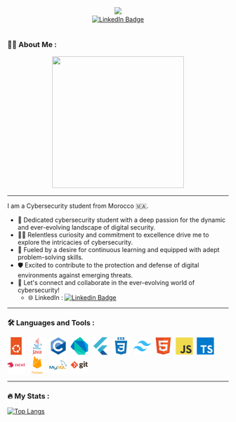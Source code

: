<div id="header" align="center">
  <img src="https://media.giphy.com/media/5eLDrEaRGHegx2FeF2/giphy.gif" width="200"/>
</div>
<div id="badges" align="center">
  <a href="https://www.linkedin.com/in/yasser-eddouche-79b750248/" target="_blank" ><img src="https://img.shields.io/badge/LinkedIn-blue?style=for-the-badge&logo=linkedin&logoColor=white" alt="LinkedIn Badge"/></a>
</div>
<!-- <img src="https://komarev.com/ghpvc/?username=yasedd&style=flat-square&color=blue" alt=""/> -->
<h1 align="center>
  hey there
  <img src="https://media.giphy.com/media/hvRJCLFzcasrR4ia7z/giphy.gif" width="30px"/>
</h1>


### :man_technologist: About Me :
<div align="center">
  <img src="https://media.giphy.com/media/YKqlkMgJWn7EX7ldaO/giphy.gif" width="300" height="300"/>
</div>

---

I am a Cybersecurity student from Morocco 🇲🇦.

- 🔐 Dedicated cybersecurity student with a deep passion for the dynamic and ever-evolving landscape of digital security.
- 🕵️‍♂️ Relentless curiosity and commitment to excellence drive me to explore the intricacies of cybersecurity.
- 🚀 Fueled by a desire for continuous learning and equipped with adept problem-solving skills.
- 🛡️ Excited to contribute to the protection and defense of digital environments against emerging threats.
- 💬 Let's connect and collaborate in the ever-evolving world of cybersecurity! 
  - 🌐 LinkedIn : [![Linkedin Badge](https://img.shields.io/badge/-LinkedIn-blue?style=flat&logo=Linkedin&logoColor=white)](https://www.linkedin.com/in/yasser-eddouche-79b750248/)
---

### :hammer_and_wrench: Languages and Tools :
<div>
  <img src="https://github.com/devicons/devicon/blob/master/icons/ubuntu/ubuntu-original.svg" title="Ubuntu" alt="Ubuntu" width="40" height="40"/>&nbsp;
  <img src="https://github.com/devicons/devicon/blob/master/icons/java/java-original-wordmark.svg" title="Java" alt="Java" width="40" height="40"/>&nbsp;
  <img src="https://github.com/devicons/devicon/blob/master/icons/c/c-original.svg" title="C" alt="C" width="40" height="40"/>&nbsp;
  <img src="https://github.com/devicons/devicon/blob/master/icons/dart/dart-original.svg" title="Dart" alt="Dart" width="40" height="40"/>&nbsp;
  <img src="https://github.com/devicons/devicon/blob/master/icons/flutter/flutter-original.svg" title="Flutter" alt="Flutter" width="40" height="40"/>&nbsp;
  <img src="https://github.com/devicons/devicon/blob/master/icons/css3/css3-plain-wordmark.svg"  title="CSS3" alt="CSS" width="40" height="40"/>&nbsp;
  <img src="https://github.com/devicons/devicon/blob/master/icons/tailwindcss/tailwindcss-original.svg"  title="tailwindcss" alt="tailwindcss" width="40" height="40"/>&nbsp;
  <img src="https://github.com/devicons/devicon/blob/master/icons/html5/html5-original.svg" title="HTML5" alt="HTML" width="40" height="40"/>&nbsp;
  <img src="https://github.com/devicons/devicon/blob/master/icons/javascript/javascript-original.svg" title="JavaScript" alt="JavaScript" width="40" height="40"/>&nbsp;
  <img src="https://github.com/devicons/devicon/blob/master/icons/typescript/typescript-original.svg" title="TypeScript" alt="TypeScript" width="40" height="40"/>&nbsp;
  <img src="https://github.com/devicons/devicon/blob/master/icons/nestjs/nestjs-original-wordmark.svg" title="Nestjs" alt="Nestjs" width="40" height="40"/>&nbsp;
  <img src="https://github.com/devicons/devicon/blob/master/icons/firebase/firebase-plain-wordmark.svg" title="Firebase" alt="Firebase" width="40" height="40"/>&nbsp;
  <img src="https://github.com/devicons/devicon/blob/master/icons/mysql/mysql-original-wordmark.svg" title="MySQL"  alt="MySQL" width="40" height="40"/>&nbsp;
  <img src="https://github.com/devicons/devicon/blob/master/icons/git/git-original-wordmark.svg" title="Git" **alt="Git" width="40" height="40"/>
</div>

---

### :fire: My Stats :
[![Top Langs](https://github-readme-stats.vercel.app/api/top-langs/?username=yasedd&layout=compact&theme=vision-friendly-dark)](https://github.com/anuraghazra/github-readme-stats)
